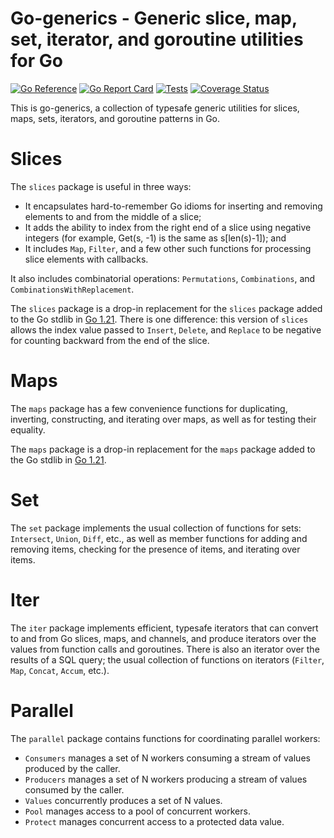 # Go-generics - Generic slice, map, set, iterator, and goroutine utilities for Go

[![Go Reference](https://pkg.go.dev/badge/github.com/bobg/go-generics.svg)](https://pkg.go.dev/github.com/bobg/go-generics)
[![Go Report Card](https://goreportcard.com/badge/github.com/bobg/go-generics)](https://goreportcard.com/report/github.com/bobg/go-generics)
[![Tests](https://github.com/bobg/go-generics/actions/workflows/go.yml/badge.svg)](https://github.com/bobg/go-generics/actions/workflows/go.yml)
[![Coverage Status](https://coveralls.io/repos/github/bobg/go-generics/badge.svg?branch=master)](https://coveralls.io/github/bobg/go-generics?branch=master)

This is go-generics,
a collection of typesafe generic utilities
for slices, maps, sets, iterators, and goroutine patterns in Go.

# Slices

The `slices` package is useful in three ways:

- It encapsulates hard-to-remember Go idioms for inserting and removing elements to and from the middle of a slice;
- It adds the ability to index from the right end of a slice using negative integers
  (for example, Get(s, -1) is the same as s[len(s)-1]); and
- It includes `Map`, `Filter`, and a few other such functions
  for processing slice elements with callbacks.

It also includes combinatorial operations:
`Permutations`, `Combinations`, and `CombinationsWithReplacement`.

The `slices` package is a drop-in replacement
for the `slices` package
added to the Go stdlib
in [Go 1.21](https://go.dev/doc/go1.21#slices).
There is one difference:
this version of `slices`
allows the index value passed to `Insert`, `Delete`, and `Replace`
to be negative for counting backward from the end of the slice.

# Maps

The `maps` package has a few convenience functions
for duplicating, inverting, constructing, and iterating over maps,
as well as for testing their equality.

The `maps` package is a drop-in replacement
for the `maps` package
added to the Go stdlib
in [Go 1.21](https://go.dev/doc/go1.21#maps).

# Set

The `set` package implements the usual collection of functions for sets:
`Intersect`, `Union`, `Diff`, etc.,
as well as member functions for adding and removing items,
checking for the presence of items,
and iterating over items.

# Iter

The `iter` package implements efficient, typesafe iterators
that can convert to and from Go slices, maps, and channels,
and produce iterators over the values from function calls and goroutines.
There is also an iterator over the results of a SQL query;
the usual collection of functions on iterators
(`Filter`, `Map`, `Concat`, `Accum`, etc.).

# Parallel

The `parallel` package contains functions for coordinating parallel workers:

- `Consumers` manages a set of N workers consuming a stream of values produced by the caller.
- `Producers` manages a set of N workers producing a stream of values consumed by the caller.
- `Values` concurrently produces a set of N values.
- `Pool` manages access to a pool of concurrent workers.
- `Protect` manages concurrent access to a protected data value.
